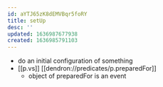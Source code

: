 ```yaml
---
id: aYTJ65zK8dEMVBqr5foRY
title: setUp
desc: ''
updated: 1636987677938
created: 1636985791103
---
```


- do an initial configuration of something
- [[p.vs]] [[dendron://predicates/p.preparedFor]]
  - object of preparedFor is an event